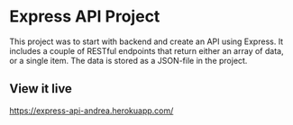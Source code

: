 # Express API Project

This project was to start with backend and create an API using Express. It includes a couple of RESTful endpoints that return either an array of data, or a single item. The data is stored as a JSON-file in the project.

## View it live

https://express-api-andrea.herokuapp.com/

